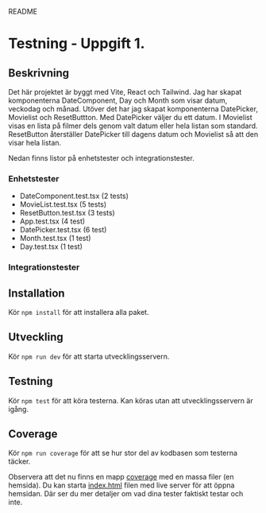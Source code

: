 README

# Testning - Uppgift 1.

## Beskrivning

Det här projektet är byggt med Vite, React och Tailwind. Jag har skapat komponenterna DateComponent, Day och Month som visar datum, veckodag och månad. Utöver det har jag skapat komponenterna DatePicker, Movielist och ResetButtton.
Med DatePicker väljer du ett datum. I Movielist visas en lista på filmer dels genom valt datum eller hela listan som standard. ResetButton återställer DatePicker till dagens datum och Movielist så att den visar hela listan.

Nedan finns listor på enhetstester och integrationstester.

### Enhetstester

- DateComponent.test.tsx (2 tests)
- MovieList.test.tsx (5 tests)
- ResetButton.test.tsx (3 tests)
- App.test.tsx (4 test)
- DatePicker.test.tsx (6 test)
- Month.test.tsx (1 test)
- Day.test.tsx (1 test)

### Integrationstester

## Installation

Kör `npm install` för att installera alla paket.

## Utveckling

Kör `npm run dev` för att starta utvecklingsservern.

## Testning

Kör `npm test` för att köra testerna. Kan köras utan att utvecklingsservern är igång.

## Coverage

Kör `npm run coverage` för att se hur stor del av kodbasen som testerna täcker.

Observera att det nu finns en mapp [coverage](./coverage) med en massa filer (en hemsida). Du kan starta [index.html](./coverage/index.html) filen med live server för att öppna hemsidan. Där ser du mer detaljer om vad dina tester faktiskt testar och inte.

